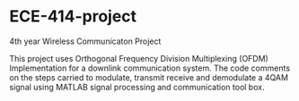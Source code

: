 # ECE-414-project

4th year Wireless Communicaton Project 

This project uses Orthogonal Frequency Division Multiplexing (OFDM) Implementation for a downlink communication system. 
The code comments on the steps carried to modulate, transmit receive and demodulate a 4QAM signal using MATLAB signal processing and communication tool box. 
